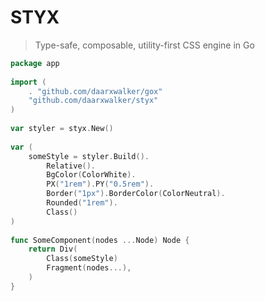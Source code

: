 
# STYX
> Type-safe, composable, utility-first CSS engine in Go
```go  
package app  
  
import (
	. "github.com/daarxwalker/gox"
	"github.com/daarxwalker/styx"
)  
  
var styler = styx.New()  
  
var (  
	someStyle = styler.Build().
		Relative().
		BgColor(ColorWhite).
		PX("1rem").PY("0.5rem").
		Border("1px").BorderColor(ColorNeutral).
		Rounded("1rem").
		Class()
)  
  
func SomeComponent(nodes ...Node) Node {  
	return Div(
		Class(someStyle)
		Fragment(nodes...),
	)
}  
  
```
